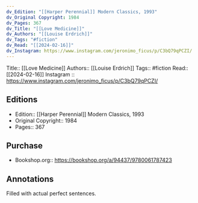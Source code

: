 ```yaml
---
dv_Edition: "[[Harper Perennial]] Modern Classics, 1993"
dv_Original Copyright: 1984
dv_Pages: 367
dv_Title: "[[Love Medicine]]"
dv_Authors: "[[Louise Erdrich]]"
dv_Tags: "#fiction"
dv_Read: "[[2024-02-16]]"
dv_Instagram: https://www.instagram.com/jeronimo_ficus/p/C3bQ79qPCZI/
---
```

Title:: [[Love Medicine]]
Authors:: [[Louise Erdrich]]
Tags:: #fiction
Read:: [[2024-02-16]]
Instagram :: https://www.instagram.com/jeronimo_ficus/p/C3bQ79qPCZI/


## Editions
- Edition:: [[Harper Perennial]] Modern Classics, 1993
- Original Copyright:: 1984
- Pages:: 367

## Purchase
* Bookshop.org:: https://bookshop.org/a/94437/9780061787423
## Annotations

  
Filled with actual perfect sentences.